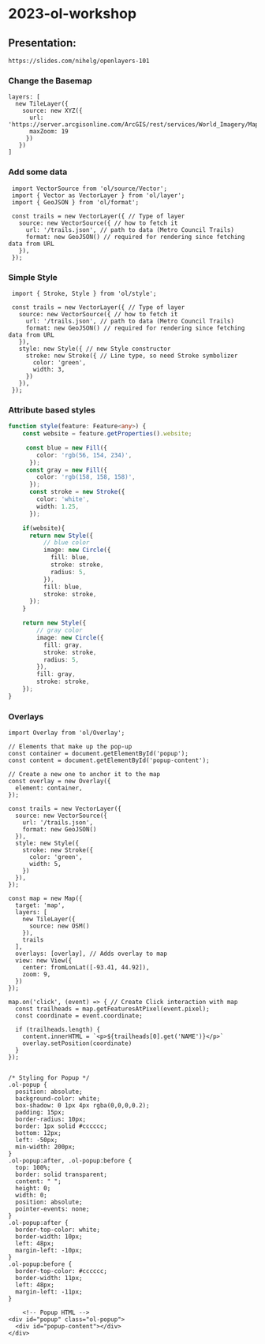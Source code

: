 # 2023-ol-workshop

## Presentation:
    https://slides.com/nihelg/openlayers-101
    
### Change the Basemap

    layers: [
      new TileLayer({
        source: new XYZ({
          url: 'https://server.arcgisonline.com/ArcGIS/rest/services/World_Imagery/MapServer/tile/{z}/{y}/{x}',
          maxZoom: 19
         })
       })
    ]

### Add some data
     import VectorSource from 'ol/source/Vector';
     import { Vector as VectorLayer } from 'ol/layer';
     import { GeoJSON } from 'ol/format';
     
     const trails = new VectorLayer({ // Type of layer
       source: new VectorSource({ // how to fetch it
         url: '/trails.json', // path to data (Metro Council Trails)
         format: new GeoJSON() // required for rendering since fetching data from URL
       }),
     });

### Simple Style
     import { Stroke, Style } from 'ol/style';
     
     const trails = new VectorLayer({ // Type of layer
       source: new VectorSource({ // how to fetch it
         url: '/trails.json', // path to data (Metro Council Trails)
         format: new GeoJSON() // required for rendering since fetching data from URL
       }),
       style: new Style({ // new Style constructor
         stroke: new Stroke({ // Line type, so need Stroke symbolizer
           color: 'green',
           width: 3,
         })
       }),
     });
     

### Attribute based styles

```ts
function style(feature: Feature<any>) {
    const website = feature.getProperties().website;

     const blue = new Fill({
        color: 'rgb(56, 154, 234)',
      });
     const gray = new Fill({
        color: 'rgb(158, 158, 158)',
      });
      const stroke = new Stroke({
        color: 'white',
        width: 1.25,
      });

    if(website){
      return new Style({
          // blue color
          image: new Circle({
            fill: blue,
            stroke: stroke,
            radius: 5,
          }),
          fill: blue,
          stroke: stroke,
      });
    } 

    return new Style({
        // gray color
        image: new Circle({
          fill: gray,
          stroke: stroke,
          radius: 5,
        }),
        fill: gray,
        stroke: stroke,
    });
}
```
     
### Overlays

    import Overlay from 'ol/Overlay';

    // Elements that make up the pop-up
    const container = document.getElementById('popup');
    const content = document.getElementById('popup-content');

    // Create a new one to anchor it to the map
    const overlay = new Overlay({
      element: container,
    });

    const trails = new VectorLayer({
      source: new VectorSource({
        url: '/trails.json',
        format: new GeoJSON()
      }),
      style: new Style({
        stroke: new Stroke({
          color: 'green',
          width: 5,
        })
      }),
    });

    const map = new Map({
      target: 'map',
      layers: [
        new TileLayer({
          source: new OSM()
        }),
        trails
      ],
      overlays: [overlay], // Adds overlay to map
      view: new View({
        center: fromLonLat([-93.41, 44.92]),
        zoom: 9,
      })
    });

    map.on('click', (event) => { // Create Click interaction with map
      const trailheads = map.getFeaturesAtPixel(event.pixel);
      const coordinate = event.coordinate;

      if (trailheads.length) {
        content.innerHTML = `<p>${trailheads[0].get('NAME')}</p>`
        overlay.setPosition(coordinate)
      }
    });
    
    
    /* Styling for Popup */
    .ol-popup {
      position: absolute;
      background-color: white;
      box-shadow: 0 1px 4px rgba(0,0,0,0.2);
      padding: 15px;
      border-radius: 10px;
      border: 1px solid #cccccc;
      bottom: 12px;
      left: -50px;
      min-width: 200px;
    }
    .ol-popup:after, .ol-popup:before {
      top: 100%;
      border: solid transparent;
      content: " ";
      height: 0;
      width: 0;
      position: absolute;
      pointer-events: none;
    }
    .ol-popup:after {
      border-top-color: white;
      border-width: 10px;
      left: 48px;
      margin-left: -10px;
    }
    .ol-popup:before {
      border-top-color: #cccccc;
      border-width: 11px;
      left: 48px;
      margin-left: -11px;
    }
    
        <!-- Popup HTML -->
    <div id="popup" class="ol-popup">
      <div id="popup-content"></div>
    </div>
     
     
